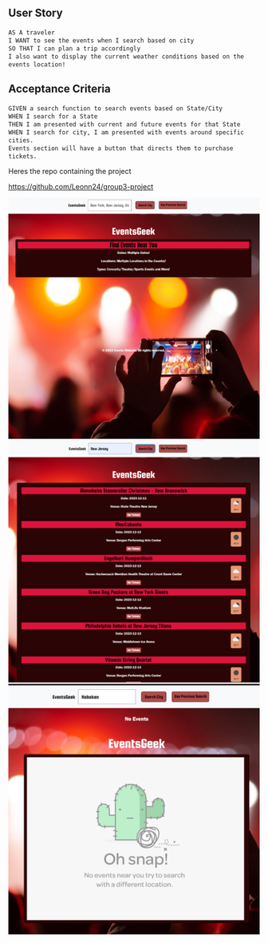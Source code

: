 ## User Story

```
AS A traveler
I WANT to see the events when I search based on city
SO THAT I can plan a trip accordingly
I also want to display the current weather conditions based on the events location!
```

## Acceptance Criteria

```
GIVEN a search function to search events based on State/City
WHEN I search for a State
THEN I am presented with current and future events for that State
WHEN I search for city, I am presented with events around specific cities.
Events section will have a button that directs them to purchase tickets.

```

Heres the repo containing the project

https://github.com/Leonn24/group3-project


![main](/assets/images/mainpage.png)
![eventlist](/assets/images/eventslist.png)
![error](/assets/images/error404.png)

